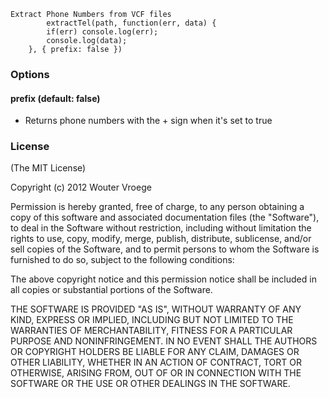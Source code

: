     Extract Phone Numbers from VCF files
    		extractTel(path, function(err, data) {
    		if(err) console.log(err);
    		console.log(data);
    	}, { prefix: false })

### Options

#### prefix (default: false)

- Returns phone numbers with the + sign when it's set to true

### License

(The MIT License)

Copyright (c) 2012 Wouter Vroege

Permission is hereby granted, free of charge, to any person
obtaining a copy of this software and associated documentation
files (the "Software"), to deal in the Software without
restriction, including without limitation the rights to use,
copy, modify, merge, publish, distribute, sublicense, and/or sell
copies of the Software, and to permit persons to whom the
Software is furnished to do so, subject to the following
conditions:

The above copyright notice and this permission notice shall be
included in all copies or substantial portions of the Software.

THE SOFTWARE IS PROVIDED "AS IS", WITHOUT WARRANTY OF ANY KIND,
EXPRESS OR IMPLIED, INCLUDING BUT NOT LIMITED TO THE WARRANTIES
OF MERCHANTABILITY, FITNESS FOR A PARTICULAR PURPOSE AND
NONINFRINGEMENT. IN NO EVENT SHALL THE AUTHORS OR COPYRIGHT
HOLDERS BE LIABLE FOR ANY CLAIM, DAMAGES OR OTHER LIABILITY,
WHETHER IN AN ACTION OF CONTRACT, TORT OR OTHERWISE, ARISING
FROM, OUT OF OR IN CONNECTION WITH THE SOFTWARE OR THE USE OR
OTHER DEALINGS IN THE SOFTWARE.
